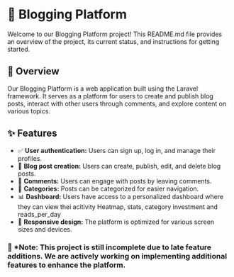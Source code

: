 # 📝 Blogging Platform

Welcome to our Blogging Platform project! This README.md file provides an overview of the project, its current status, and instructions for getting started.

## 🚀 Overview

Our Blogging Platform is a web application built using the Laravel framework. It serves as a platform for users to create and publish blog posts, interact with other users through comments, and explore content on various topics.

## ✨ Features

- ✅ **User authentication:** Users can sign up, log in, and manage their profiles.
- 📝 **Blog post creation:** Users can create, publish, edit, and delete blog posts.
- 💬 **Comments:** Users can engage with posts by leaving comments.
- 📂 **Categories:** Posts can be categorized for easier navigation.
- 📊 **Dashboard:** Users have access to a personalized dashboard where they can view thei acitivity Heatmap, stats, category investment and reads_per_day
- 📱 **Responsive design:** The platform is optimized for various screen sizes and devices.

### 🚧 *Note: This project is still incomplete due to late feature additions. We are actively working on implementing additional features to enhance the platform.
